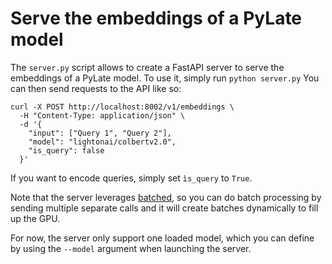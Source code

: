 # Serve the embeddings of a PyLate model
The ```server.py``` script allows to create a FastAPI server to serve the embeddings of a PyLate model.
To use it, simply run ```python server.py```
You can then send requests to the API like so:
```
curl -X POST http://localhost:8002/v1/embeddings \
  -H "Content-Type: application/json" \
  -d '{
    "input": ["Query 1", "Query 2"],
    "model": "lightonai/colbertv2.0",
    "is_query": false
  }'
```
If you want to encode queries, simply set ```ìs_query``` to ```True```.

Note that the server leverages [batched](https://github.com/mixedbread-ai/batched), so you can do batch processing by sending multiple separate calls and it will create batches dynamically to fill up the GPU.

For now, the server only support one loaded model, which you can define by using the ```--model``` argument when launching the server.

